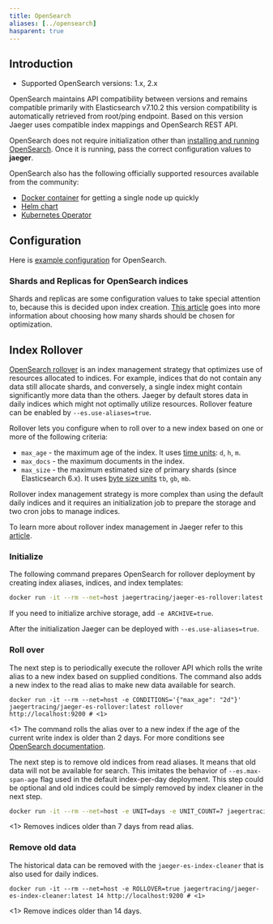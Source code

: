 ```yaml
---
title: OpenSearch
aliases: [../opensearch]
hasparent: true
---
```


## Introduction

* Supported OpenSearch versions: 1.x, 2.x

OpenSearch maintains API compatibility between versions and remains compatible primarily with Elasticsearch v7.10.2 this version compatibility is automatically retrieved from root/ping endpoint. Based on this version Jaeger uses compatible index mappings and OpenSearch REST API.

OpenSearch does not require initialization other than
[installing and running OpenSearch](https://opensearch.org/downloads.html).
Once it is running, pass the correct configuration values to **jaeger**.

OpenSearch also has the following officially supported resources available from the community:
- [Docker container](https://hub.docker.com/r/opensearchproject/opensearch) for getting a single node up quickly
- [Helm chart](https://artifacthub.io/packages/helm/opensearch-project-helm-charts/opensearch)
- [Kubernetes Operator](https://github.com/opensearch-project/opensearch-k8s-operator)

## Configuration

Here is [example configuration](https://github.com/jaegertracing/jaeger/blob/v2.0.0/cmd/jaeger/config-opensearch.yaml) for OpenSearch.


### Shards and Replicas for OpenSearch indices

Shards and replicas are some configuration values to take special attention to, because this is decided upon
index creation. [This article](https://opster.com/guides/opensearch/opensearch-capacity-planning/how-to-choose-the-correct-number-of-shards-per-index-in-opensearch) goes into
more information about choosing how many shards should be chosen for optimization.

## Index Rollover

[OpenSearch rollover](https://opensearch.org/docs/latest/api-reference/index-apis/rollover/) is an index management strategy that optimizes use of resources allocated to indices.
For example, indices that do not contain any data still allocate shards, and conversely, a single index might contain significantly more data than the others.
Jaeger by default stores data in daily indices which might not optimally utilize resources. Rollover feature can be enabled by `--es.use-aliases=true`.

Rollover lets you configure when to roll over to a new index based on one or more of the following criteria:

* `max_age` - the maximum age of the index. It uses [time units](https://www.elastic.co/guide/en/elasticsearch/reference/master/common-options.html#time-units): `d`, `h`, `m`.
* `max_docs` - the maximum documents in the index.
* `max_size` - the maximum estimated size of primary shards (since Elasticsearch 6.x). It uses [byte size units](https://www.elastic.co/guide/en/elasticsearch/reference/master/common-options.html#byte-units) `tb`, `gb`, `mb`.

Rollover index management strategy is more complex than using the default daily indices and it requires an initialization job to prepare the storage and two cron jobs to manage indices.

To learn more about rollover index management in Jaeger refer to this
[article](https://medium.com/jaegertracing/using-elasticsearch-rollover-to-manage-indices-8b3d0c77915d).

### Initialize

The following command prepares OpenSearch for rollover deployment by creating index aliases, indices, and index templates:

```sh
docker run -it --rm --net=host jaegertracing/jaeger-es-rollover:latest init http://localhost:9200 # <1>
```

If you need to initialize archive storage, add `-e ARCHIVE=true`.

After the initialization Jaeger can be deployed with `--es.use-aliases=true`.

### Roll over

The next step is to periodically execute the rollover API which rolls the write alias to a new index based on supplied conditions. The command also adds a new index to the read alias to make new data available for search.

```shell
docker run -it --rm --net=host -e CONDITIONS='{"max_age": "2d"}' jaegertracing/jaeger-es-rollover:latest rollover  http://localhost:9200 # <1>
```

<1> The command rolls the alias over to a new index if the age of the current write index is older than 2 days. For more conditions see [OpenSearch documentation](https://opensearch.org/docs/latest/api-reference/index-apis/rollover/).

The next step is to remove old indices from read aliases. It means that old data will not be available for search. This imitates the behavior of `--es.max-span-age` flag used in the default index-per-day deployment. This step could be optional and old indices could be simply removed by index cleaner in the next step.

```sh
docker run -it --rm --net=host -e UNIT=days -e UNIT_COUNT=7 jaegertracing/jaeger-es-rollover:latest lookback  http://localhost:9200 # <1>
```

<1> Removes indices older than 7 days from read alias.

### Remove old data

The historical data can be removed with the `jaeger-es-index-cleaner` that is also used for daily indices.

```shell
docker run -it --rm --net=host -e ROLLOVER=true jaegertracing/jaeger-es-index-cleaner:latest 14 http://localhost:9200 # <1>
```

<1> Remove indices older than 14 days.